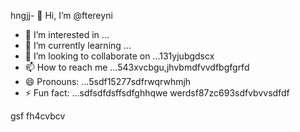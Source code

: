 hngjj- 👋 Hi, I’m @ftereyni
- 👀 I’m interested in ...
- 🌱 I’m currently learning ...
- 💞️ I’m looking to collaborate on ...131yjubgdscx
- 📫 How to reach me ...543xvcbgu,jhvbmdfvvdfbgfgrfd
- 😄 Pronouns: ...5sdf15277sdfrwqrwhmjh
- ⚡ Fun fact: ...sdfsdfdsffsdfghhqwe
werdsf87zc693sdfvbvvsdfdf
<!---sdfdfgsdfsdfw66363hng2222hjmhjmqewewr
ftereyni/ftereyni is a ✨ special ✨ repository becausgere its `README.md` (thi65s file) appears on your GitHub promghhgmfile.45bgbgh,j
You can click the Preview link to take a look at your uyuy.5jmjmjnbbnbn
--->
gsf
fh4cvbcv
